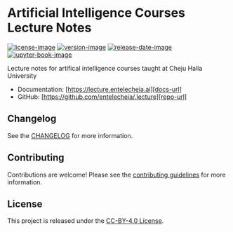 # Artificial Intelligence Courses Lecture Notes

[![license-image]][license-url]
[![version-image]][release-url]
[![release-date-image]][release-url]
[![jupyter-book-image]][jupyter book]

<!-- Links: -->
[license-image]: https://img.shields.io/github/license/entelecheia/.lecture
[license-url]: https://github.com/entelecheia/.lecture/blob/main/LICENSE
[version-image]: https://img.shields.io/github/v/release/entelecheia/.lecture?sort=semver
[release-date-image]: https://img.shields.io/github/release-date/entelecheia/.lecture
[release-url]: https://github.com/entelecheia/.lecture/releases
[conventional-commits-image]: https://img.shields.io/badge/Conventional%20Commits-1.0.0-%23FE5196?logo=conventionalcommits&logoColor=white
[conventional commits]: https://conventionalcommits.org
[jupyter-book-image]: https://jupyterbook.org/en/stable/_images/badge.svg
[jupyter book]: https://jupyterbook.org

[repo-url]: https://github.com/entelecheia/.lecture
[pypi-url]: https://pypi.org/project/lecture
[docs-url]: https://lecture.entelecheia.ai
[changelog]: https://github.com/entelecheia/.lecture/blob/main/CHANGELOG.md
[contributing guidelines]: https://github.com/entelecheia/.lecture/blob/main/CONTRIBUTING.md
<!-- Links: -->

Lecture notes for artifical intelligence courses taught at Cheju Halla University

- Documentation: [https://lecture.entelecheia.ai][docs-url]
- GitHub: [https://github.com/entelecheia/.lecture][repo-url]

## Changelog

See the [CHANGELOG] for more information.

## Contributing

Contributions are welcome! Please see the [contributing guidelines] for more information.

## License

This project is released under the [CC-BY-4.0 License][license-url].
